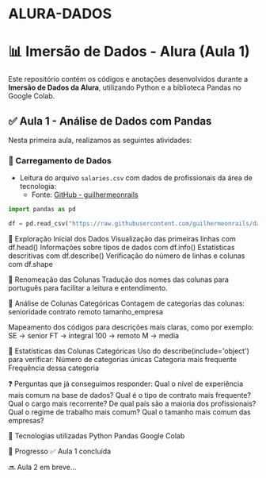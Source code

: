 # ALURA-DADOS

# 📊 Imersão de Dados - Alura (Aula 1)

Este repositório contém os códigos e anotações desenvolvidos durante a **Imersão de Dados da Alura**, utilizando Python e a biblioteca Pandas no Google Colab.

## ✅ Aula 1 - Análise de Dados com Pandas

Nesta primeira aula, realizamos as seguintes atividades:

### 🔹 Carregamento de Dados

- Leitura do arquivo `salaries.csv` com dados de profissionais da área de tecnologia:
  - Fonte: [GitHub - guilhermeonrails](https://github.com/guilhermeonrails/data-jobs)

```python
import pandas as pd

df = pd.read_csv("https://raw.githubusercontent.com/guilhermeonrails/data-jobs/refs/heads/main/salaries.csv")
```

🔹 Exploração Inicial dos Dados
Visualização das primeiras linhas com df.head()
Informações sobre tipos de dados com df.info()
Estatísticas descritivas com df.describe()
Verificação do número de linhas e colunas com df.shape

🔹 Renomeação das Colunas
Tradução dos nomes das colunas para português para facilitar a leitura e entendimento.

🔹 Análise de Colunas Categóricas
Contagem de categorias das colunas:
senioridade
contrato
remoto
tamanho_empresa

Mapeamento dos códigos para descrições mais claras, como por exemplo:
SE → senior
FT → integral
100 → remoto
M → media

🔹 Estatísticas das Colunas Categóricas
Uso do describe(include='object') para verificar:
Número de categorias únicas
Categoria mais frequente
Frequência dessa categoria

❓ Perguntas que já conseguimos responder:
Qual o nível de experiência mais comum na base de dados?
Qual é o tipo de contrato mais frequente?
Qual o cargo mais recorrente?
De qual país são a maioria dos profissionais?
Qual o regime de trabalho mais comum?
Qual o tamanho mais comum das empresas?

📌 Tecnologias utilizadas
Python
Pandas
Google Colab

📅 Progresso
✅ Aula 1 concluída

🔜 Aula 2 em breve...
